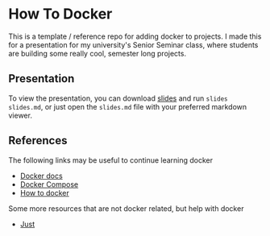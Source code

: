 # How To Docker

This is a template / reference repo for adding docker to projects.
I made this for a presentation for my university's Senior Seminar class,
where students are building some really cool, semester long projects.

## Presentation

To view the presentation, you can download [slides](https://github.com/maaslalani/slides) and run
`slides slides.md`, or just open the `slides.md` file with your preferred markdown viewer.

## References

The following links may be useful to continue learning docker

- [Docker docs](https://docs.docker.com/get-started/)
- [Docker Compose](https://docs.docker.com/compose/)
- [How to docker](https://docker-curriculum.com/)

Some more resources that are not docker related, but help with docker

- [Just](https://github.com/casey/just)

